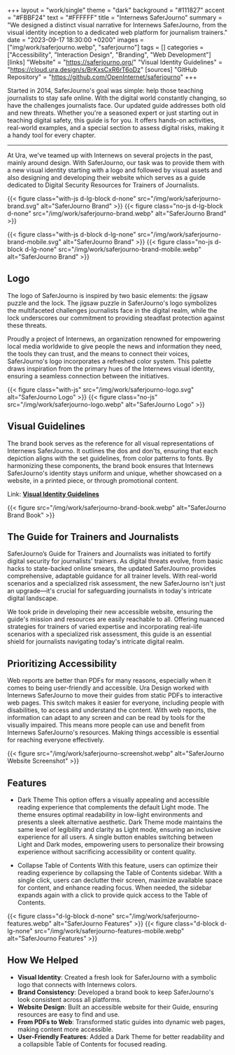 +++
layout = "work/single"
theme = "dark"
background = "#111827"
accent = "#FBBF24"
text = "#FFFFFF"
title = "Internews SaferJourno"
summary = "We designed a distinct visual narrative for Internews SaferJourno, from the visual identity inception to a dedicated web platform for journalism trainers."
date = "2023-09-17 18:30:00 +0200"
images = ["img/work/saferjourno.webp", "saferjourno"]
tags = []
categories = ["Accessibility", "Interaction Design", "Branding", "Web Development"]
[links]
    "Website" = "https://saferjourno.org/"
    "Visual Identity Guidelines" = "https://cloud.ura.design/s/BrKxsCxR6rT6oDz"
[sources]
    "GitHub Repository" = "https://github.com/OpenInternet/saferjourno"
+++

Started in 2014, SaferJourno's goal was simple: help those teaching journalists to stay safe online. With the digital world constantly changing, so have the challenges journalists face. Our updated guide addresses both old and new threats. Whether you're a seasoned expert or just starting out in teaching digital safety, this guide is for you. It offers hands-on activities, real-world examples, and a special section to assess digital risks, making it a handy tool for every chapter.

---

At Ura, we've teamed up with Internews on several projects in the past, mainly around design. With SaferJourno, our task was to provide them with a new visual identity starting with a logo and followed by visual assets and also designing and developing their website which serves as a guide dedicated to Digital Security Resources for Trainers of Journalists.

{{< figure class="with-js d-lg-block d-none" src="/img/work/saferjourno-brand.svg" alt="SaferJourno Brand" >}}
{{< figure class="no-js d-lg-block d-none" src="/img/work/saferjourno-brand.webp" alt="SaferJourno Brand" >}}

{{< figure class="with-js d-block d-lg-none" src="/img/work/saferjourno-brand-mobile.svg" alt="SaferJourno Brand" >}}
{{< figure class="no-js d-block d-lg-none" src="/img/work/saferjourno-brand-mobile.webp" alt="SaferJourno Brand" >}}

## Logo

The logo of SaferJourno is inspired by two basic elements: the jigsaw puzzle and the lock. The jigsaw puzzle in SaferJourno's logo symbolizes the multifaceted challenges journalists face in the digital realm, while the lock underscores our commitment to providing steadfast protection against these threats. 

Proudly a project of Internews, an organization renowned for empowering local media worldwide to give people the news and information they need, the tools they can trust, and the means to connect their voices, SaferJourno's logo incorporates a refreshed color system. This palette draws inspiration from the primary hues of the Internews visual identity, ensuring a seamless connection between the initiatives.

{{< figure class="with-js" src="/img/work/saferjourno-logo.svg" alt="SaferJourno Logo" >}}
{{< figure class="no-js" src="/img/work/saferjourno-logo.webp" alt="SaferJourno Logo" >}}

## Visual Guidelines

The brand book serves as the reference for all visual representations of Internews SaferJourno. It outlines the dos and don'ts, ensuring that each depiction aligns with the set guidelines, from color patterns to fonts. By harmonizing these components, the brand book ensures that Internews SaferJourno's identity stays uniform and unique, whether showcased on a website, in a printed piece, or through promotional content.

Link: **[Visual Identity Guidelines](https://cloud.ura.design/s/BrKxsCxR6rT6oDz)**

{{< figure src="/img/work/saferjourno-brand-book.webp" alt="SaferJourno Brand Book" >}}

## The Guide for Trainers and Journalists

SaferJourno’s Guide for Trainers and Journalists was initiated to fortify digital security for journalists' trainers. As digital threats evolve, from basic hacks to state-backed online smears, the updated SaferJourno provides comprehensive, adaptable guidance for all trainer levels. With real-world scenarios and a specialized risk assessment, the new SaferJourno isn't just an upgrade—it's crucial for safeguarding journalists in today's intricate digital landscape. 

We took pride in developing their new accessible website, ensuring the guide's mission and resources are easily reachable to all. Offering nuanced strategies for trainers of varied expertise and incorporating real-life scenarios with a specialized risk assessment, this guide is an essential shield for journalists navigating today's intricate digital realm.

## Prioritizing Accessibility

Web reports are better than PDFs for many reasons, especially when it comes to being user-friendly and accessible. Ura Design worked with Internews SaferJourno to move their guides from static PDFs to interactive web pages. This switch makes it easier for everyone, including people with disabilities, to access and understand the content. With web reports, the information can adapt to any screen and can be read by tools for the visually impaired. This means more people can use and benefit from Internews SaferJourno's resources. Making things accessible is essential for reaching everyone effectively.

{{< figure src="/img/work/saferjourno-screenshot.webp" alt="SaferJourno Website Screenshot" >}}

## Features

- Dark Theme
This option offers a visually appealing and accessible reading experience that complements the default Light mode. The theme ensures optimal readability in low-light environments and presents a sleek alternative aesthetic. Dark Theme mode maintains the same level of legibility and clarity as Light mode, ensuring an inclusive experience for all users. A single button enables switching between Light and Dark modes, empowering users to personalize their browsing experience without sacrificing accessibility or content quality.

- Collapse Table of Contents
With this feature, users can optimize their reading experience by collapsing the Table of Contents sidebar. With a single click, users can declutter their screen, maximize available space for content, and enhance reading focus. When needed, the sidebar expands again with a click to provide quick access to the Table of Contents.

{{< figure class="d-lg-block d-none" src="/img/work/saferjourno-features.webp" alt="SaferJourno Features" >}}
{{< figure class="d-block d-lg-none" src="/img/work/saferjourno-features-mobile.webp" alt="SaferJourno Features" >}}

## How We Helped

- **Visual Identity**: Created a fresh look for SaferJourno with a symbolic logo that connects with Internews colors.
- **Brand Consistency**: Developed a brand book to keep SaferJourno's look consistent across all platforms.
- **Website Design**: Built an accessible website for their Guide, ensuring resources are easy to find and use.
- **From PDFs to Web**: Transformed static guides into dynamic web pages, making content more accessible.
- **User-Friendly Features**: Added a Dark Theme for better readability and a collapsible Table of Contents for focused reading.
